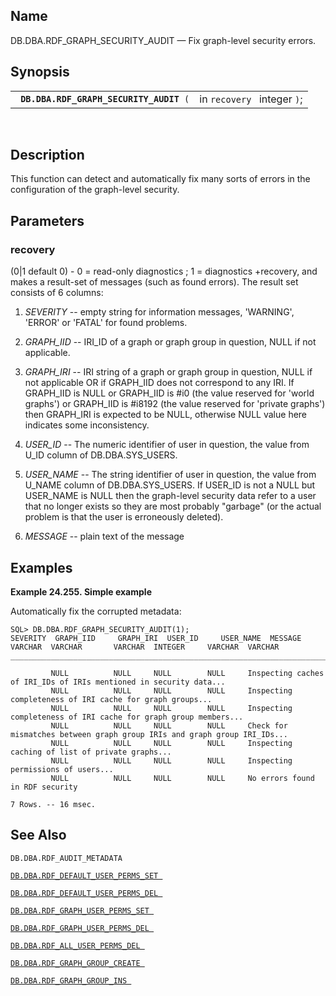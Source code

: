 <div>

<div>

</div>

<div>

## Name

DB.DBA.RDF_GRAPH_SECURITY_AUDIT — Fix graph-level security errors.

</div>

<div>

## Synopsis

<div>

|                                              |                             |
|----------------------------------------------|-----------------------------|
| ` `**`DB.DBA.RDF_GRAPH_SECURITY_AUDIT`**` (` | in `recovery ` integer `)`; |

<div>

 

</div>

</div>

</div>

<div>

## Description

This function can detect and automatically fix many sorts of errors in
the configuration of the graph-level security.

</div>

<div>

## Parameters

<div>

### recovery

(0\|1 default 0) - 0 = read-only diagnostics ; 1 = diagnostics
+recovery, and makes a result-set of messages (such as found errors).
The result set consists of 6 columns:

<div>

1.  <span class="emphasis">*SEVERITY*</span> -- empty string for
    information messages, 'WARNING', 'ERROR' or 'FATAL' for found
    problems.

2.  <span class="emphasis">*GRAPH_IID*</span> -- IRI_ID of a graph or
    graph group in question, NULL if not applicable.

3.  <span class="emphasis">*GRAPH_IRI*</span> -- IRI string of a graph
    or graph group in question, NULL if not applicable OR if GRAPH_IID
    does not correspond to any IRI. If GRAPH_IID is NULL or GRAPH_IID is
    \#i0 (the value reserved for 'world graphs') or GRAPH_IID is \#i8192
    (the value reserved for 'private graphs') then GRAPH_IRI is expected
    to be NULL, otherwise NULL value here indicates some inconsistency.

4.  <span class="emphasis">*USER_ID*</span> -- The numeric identifier of
    user in question, the value from U_ID column of DB.DBA.SYS_USERS.

5.  <span class="emphasis">*USER_NAME*</span> -- The string identifier
    of user in question, the value from U_NAME column of
    DB.DBA.SYS_USERS. If USER_ID is not a NULL but USER_NAME is NULL
    then the graph-level security data refer to a user that no longer
    exists so they are most probably "garbage" (or the actual problem is
    that the user is erroneously deleted).

6.  <span class="emphasis">*MESSAGE* </span> -- plain text of the
    message

</div>

</div>

</div>

<div>

## Examples

<div>

**Example 24.255. Simple example**

<div>

Automatically fix the corrupted metadata:

``` programlisting
SQL> DB.DBA.RDF_GRAPH_SECURITY_AUDIT(1);
SEVERITY  GRAPH_IID     GRAPH_IRI  USER_ID     USER_NAME  MESSAGE
VARCHAR  VARCHAR       VARCHAR  INTEGER     VARCHAR  VARCHAR
_______________________________________________________________________________

         NULL          NULL     NULL        NULL     Inspecting caches of IRI_IDs of IRIs mentioned in security data...
         NULL          NULL     NULL        NULL     Inspecting completeness of IRI cache for graph groups...
         NULL          NULL     NULL        NULL     Inspecting completeness of IRI cache for graph group members...
         NULL          NULL     NULL        NULL     Check for mismatches between graph group IRIs and graph group IRI_IDs...
         NULL          NULL     NULL        NULL     Inspecting caching of list of private graphs...
         NULL          NULL     NULL        NULL     Inspecting permissions of users...
         NULL          NULL     NULL        NULL     No errors found in RDF security

7 Rows. -- 16 msec.
```

</div>

</div>

  

</div>

<div>

## See Also

`DB.DBA.RDF_AUDIT_METADATA `

<a href="fn_rdf_default_user_perms_set.html" class="link"
title="DB.DBA.RDF_DEFAULT_USER_PERMS_SET"><code
class="function">DB.DBA.RDF_DEFAULT_USER_PERMS_SET </code></a>

<a href="fn_rdf_default_user_perms_del.html" class="link"
title="DB.DBA.RDF_DEFAULT_USER_PERMS_DEL"><code
class="function">DB.DBA.RDF_DEFAULT_USER_PERMS_DEL </code></a>

<a href="fn_rdf_graph_user_perms_set.html" class="link"
title="DB.DBA.RDF_GRAPH_USER_PERMS_SET"><code
class="function">DB.DBA.RDF_GRAPH_USER_PERMS_SET </code></a>

<a href="fn_rdf_graph_user_perms_del.html" class="link"
title="DB.DBA.RDF_GRAPH_USER_PERMS_DEL"><code
class="function">DB.DBA.RDF_GRAPH_USER_PERMS_DEL </code></a>

<a href="fn_rdf_all_user_perms_del.html" class="link"
title="DB.DBA.RDF_ALL_USER_PERMS_DEL"><code
class="function">DB.DBA.RDF_ALL_USER_PERMS_DEL </code></a>

<a href="fn_rdf_graph_group_create.html" class="link"
title="DB.DBA.RDF_GRAPH_GROUP_CREATE"><code
class="function">DB.DBA.RDF_GRAPH_GROUP_CREATE </code></a>

<a href="fn_rdf_graph_group_ins.html" class="link"
title="DB.DBA.RDF_GRAPH_GROUP_INS"><code
class="function">DB.DBA.RDF_GRAPH_GROUP_INS </code></a>

</div>

</div>

